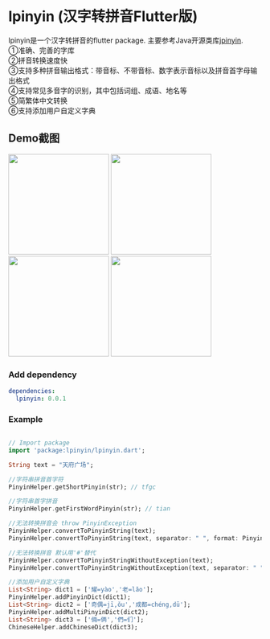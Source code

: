 # lpinyin (汉字转拼音Flutter版)

lpinyin是一个汉字转拼音的flutter package. 主要参考Java开源类库[jpinyin](https://github.com/SilenceDut/jpinyin).<br>
①准确、完善的字库<br>
②拼音转换速度快<br>
③支持多种拼音输出格式：带音标、不带音标、数字表示音标以及拼音首字母输出格式<br>
④支持常见多音字的识别，其中包括词组、成语、地名等<br>
⑤简繁体中文转换<br>
⑥支持添加用户自定义字典

##  Demo截图

<div>
<img src="https://github.com/flutterchina/lpinyin/blob/master/screenshot/1.png" width="200">
<img src="https://github.com/flutterchina/lpinyin/blob/master/screenshot/2.png" width="200">
</div>
<div>
<img src="https://github.com/flutterchina/lpinyin/blob/master/screenshot/3.png" width="200">
<img src="https://github.com/flutterchina/lpinyin/blob/master/screenshot/4.png" width="200">
</div>

### Add dependency

```yaml
dependencies:
  lpinyin: 0.0.1
```

### Example

``` dart

// Import package
import 'package:lpinyin/lpinyin.dart';

String text = "天府广场";

//字符串拼音首字符
PinyinHelper.getShortPinyin(str); // tfgc

//字符串首字拼音
PinyinHelper.getFirstWordPinyin(str); // tian

//无法转换拼音会 throw PinyinException
PinyinHelper.convertToPinyinString(text);
PinyinHelper.convertToPinyinString(text, separator: " ", format: PinyinFormat.WITHOUT_TONE);//tian fu guang chang

//无法转换拼音 默认用'#'替代
PinyinHelper.convertToPinyinStringWithoutException(text);
PinyinHelper.convertToPinyinStringWithoutException(text, separator: " ", defPinyin: '#', format: PinyinFormat.WITHOUT_TONE);//tian fu guang chang

//添加用户自定义字典
List<String> dict1 = ['耀=yào','老=lǎo'];
PinyinHelper.addPinyinDict(dict1);
List<String> dict2 = ['奇偶=jī,ǒu','成都=chéng,dū'];
PinyinHelper.addMultiPinyinDict(dict2);
List<String> dict3 = ['倆=俩','們=们'];
ChineseHelper.addChineseDict(dict3);

```

